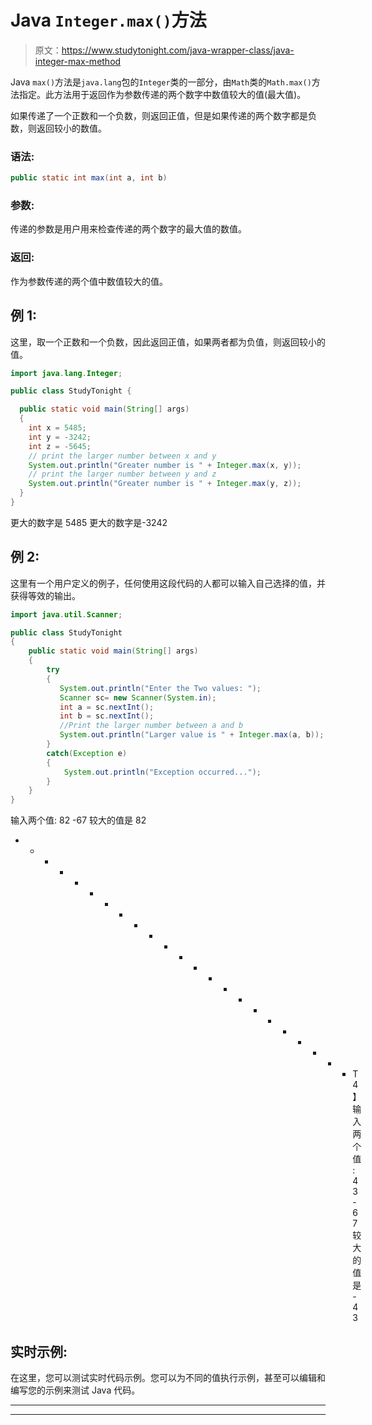 # Java `Integer.max()`方法

> 原文：<https://www.studytonight.com/java-wrapper-class/java-integer-max-method>

Java `max()`方法是`java.lang`包的`Integer`类的一部分，由`Math`类的`Math.max()`方法指定。此方法用于返回作为参数传递的两个数字中数值较大的值(最大值)。

如果传递了一个正数和一个负数，则返回正值，但是如果传递的两个数字都是负数，则返回较小的数值。

### 语法:

```java
public static int max(int a, int b) 
```

### 参数:

传递的参数是用户用来检查传递的两个数字的最大值的数值。

### 返回:

作为参数传递的两个值中数值较大的值。

## 例 1:

这里，取一个正数和一个负数，因此返回正值，如果两者都为负值，则返回较小的值。

```java
import java.lang.Integer;

public class StudyTonight {

  public static void main(String[] args) 
  {
    int x = 5485;
    int y = -3242;
    int z = -5645;
    // print the larger number between x and y 
    System.out.println("Greater number is " + Integer.max(x, y)); 
    // print the larger number between y and z
    System.out.println("Greater number is " + Integer.max(y, z)); 
  }
}
```

更大的数字是 5485
更大的数字是-3242

## 例 2:

这里有一个用户定义的例子，任何使用这段代码的人都可以输入自己选择的值，并获得等效的输出。

```java
import java.util.Scanner; 

public class StudyTonight
{  
    public static void main(String[] args) 
    {  
        try
        {
           System.out.println("Enter the Two values: ");  
           Scanner sc= new Scanner(System.in);  
           int a = sc.nextInt();  
           int b = sc.nextInt();              
           //Print the larger number between a and b 
           System.out.println("Larger value is " + Integer.max(a, b)); 
        }
        catch(Exception e)
        {
            System.out.println("Exception occurred...");
        }
    }  
} 
```

输入两个值:
82 -67
较大的值是 82
* * * * * * * * * * * * * * * * * * * * * * * T4】输入两个值:
43-67
较大的值是-43

## 实时示例:

在这里，您可以测试实时代码示例。您可以为不同的值执行示例，甚至可以编辑和编写您的示例来测试 Java 代码。

* * *

* * *